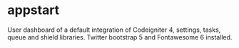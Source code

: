 # appstart
 User dashboard of a default integration of Codeigniter 4, settings, tasks, queue and shield libraries. Twitter bootstrap 5 and Fontawesome 6 installed. 
